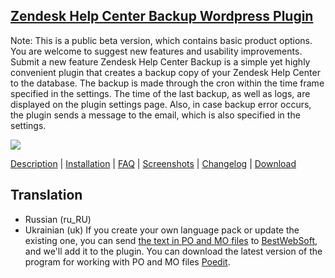 <a href="http://bestwebsoft.com/products/zendesk-help-center/" target=_blank>Zendesk Help Center Backup Wordpress Plugin</a>  
----------------------------------------

Note: This is a public beta version, which contains basic product options. You are welcome to suggest new features and usability improvements. Submit a new feature
Zendesk Help Center Backup is a simple yet highly convenient plugin that creates a backup copy of your Zendesk Help Center to the database. The backup is made through the cron within the time frame specified in the settings. The time of the last backup, as well as logs, are displayed on the plugin settings page. Also, in case backup error occurs, the plugin sends a message to the email, which is also specified in the settings.

<img src="http://bestwebsoft.com/wp-content/uploads/2015/04/xzendesk-help-center-backup-banner-website.jpg.pagespeed.ic.dMO6SoMrvQ.jpg"/>

<a href="http://bestwebsoft.com/products/zendesk-help-center/description" target=_blank>Description</a> | 
<a href="http://bestwebsoft.com/products/zendesk-help-center/installation" target=_blank>Installation</a> | 
<a href="http://bestwebsoft.com/products/zendesk-help-center/faq" target=_blank>FAQ</a> | 
<a href="http://bestwebsoft.com/products/zendesk-help-center/screenshots" target=_blank>Screenshots</a> | 
<a href="http://bestwebsoft.com/products/zendesk-help-center/changelog" target=_blank>Changelog</a> | 
<a href="http://bestwebsoft.com/products/zendesk-help-center/download" target=_blank>Download</a>

Translation
-----------------------------
* Russian (ru_RU)
* Ukrainian (uk)
If you create your own language pack or update the existing one, you can send <a href="http://codex.wordpress.org/Translating_WordPress" target="_blank">the text in PO and MO files</a> to <a href="http://support.bestwebsoft.com" target="_blank">BestWebSoft</a>, and we'll add it to the plugin. You can download the latest version of the program for working with PO and MO files <a href="http://www.poedit.net/download.php" target="_blank">Poedit</a>.
